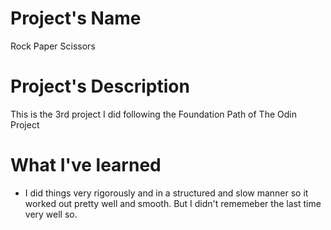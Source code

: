 # Project's Name
Rock Paper Scissors
# Project's Description
This is the 3rd project I did following the Foundation Path of The Odin Project
# What I've learned
- I did things very rigorously and in a structured and slow manner so it worked out pretty well and smooth. But I didn't rememeber the last time very well so.
